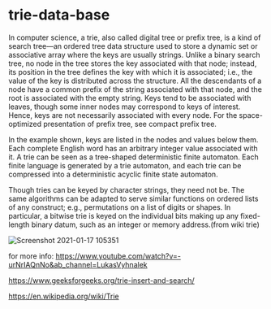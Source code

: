 # trie-data-base
In computer science, a trie, also called digital tree or prefix tree, is a kind of search tree—an ordered tree data structure used to store a dynamic set or associative array where the keys are usually strings. Unlike a binary search tree, no node in the tree stores the key associated with that node; instead, its position in the tree defines the key with which it is associated; i.e., the value of the key is distributed across the structure. All the descendants of a node have a common prefix of the string associated with that node, and the root is associated with the empty string. Keys tend to be associated with leaves, though some inner nodes may correspond to keys of interest. Hence, keys are not necessarily associated with every node. For the space-optimized presentation of prefix tree, see compact prefix tree.

In the example shown, keys are listed in the nodes and values below them. Each complete English word has an arbitrary integer value associated with it. A trie can be seen as a tree-shaped deterministic finite automaton. Each finite language is generated by a trie automaton, and each trie can be compressed into a deterministic acyclic finite state automaton.

Though tries can be keyed by character strings, they need not be. The same algorithms can be adapted to serve similar functions on ordered lists of any construct; e.g., permutations on a list of digits or shapes. In particular, a bitwise trie is keyed on the individual bits making up any fixed-length binary datum, such as an integer or memory address.(from wiki trie)

![Screenshot 2021-01-17 105351](https://user-images.githubusercontent.com/73063199/104835890-59dcd600-58b2-11eb-831d-5801f990fb54.png)


for more info:
https://www.youtube.com/watch?v=-urNrIAQnNo&ab_channel=LukasVyhnalek

https://www.geeksforgeeks.org/trie-insert-and-search/

https://en.wikipedia.org/wiki/Trie
